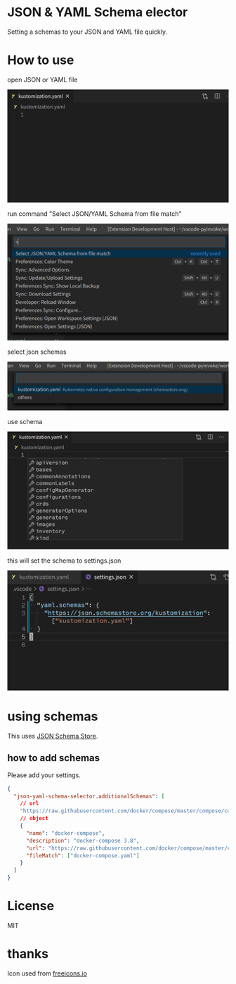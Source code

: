 # JSON & YAML Schema elector

Setting a schemas to your JSON and YAML file quickly.

# How to use

open JSON or YAML file

![open JSON or YAML file](./docs/open-file.png)

run command "Select JSON/YAML Schema from file match"

!["Select JSON/YAML Schema from file match"](./docs/run-command.png)

select json schemas

![select json schemas](./docs/select-schema.png)

use schema

![use schema](./docs/use-schema.png)

this will set the schema to settings.json

![settings.json](./docs/settings.png)

# using schemas

This uses [JSON Schema Store](https://www.schemastore.org/json/).

## how to add schemas

Please add your settings.

```json
{
  "json-yaml-schema-selector.additionalSchemas": [
    // url
    "https://raw.githubusercontent.com/docker/compose/master/compose/config/config_schema_v3.8.json",
    // object
    {
      "name": "docker-compose",
      "description": "docker-compose 3.8",
      "url": "https://raw.githubusercontent.com/docker/compose/master/compose/config/config_schema_v3.8.json",
      "fileMatch": ["docker-compose.yaml"]
    }
  ]
}
```

# License

MIT

# thanks

Icon used from [freeicons.io](https://freeicons.io)

